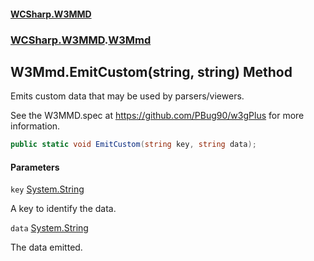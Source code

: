 #### [WCSharp\.W3MMD](README.md 'README')
### [WCSharp\.W3MMD](WCSharp.W3MMD.md 'WCSharp\.W3MMD').[W3Mmd](WCSharp.W3MMD.W3Mmd.md 'WCSharp\.W3MMD\.W3Mmd')

## W3Mmd\.EmitCustom\(string, string\) Method

Emits custom data that may be used by parsers/viewers\.

See the W3MMD.spec at https://github.com/PBug90/w3gPlus for more information.

```csharp
public static void EmitCustom(string key, string data);
```
#### Parameters

<a name='WCSharp.W3MMD.W3Mmd.EmitCustom(string,string).key'></a>

`key` [System\.String](https://learn.microsoft.com/en-us/dotnet/api/system.string 'System\.String')

A key to identify the data\.

<a name='WCSharp.W3MMD.W3Mmd.EmitCustom(string,string).data'></a>

`data` [System\.String](https://learn.microsoft.com/en-us/dotnet/api/system.string 'System\.String')

The data emitted\.